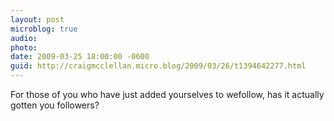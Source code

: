 ```yaml
---
layout: post
microblog: true
audio: 
photo: 
date: 2009-03-25 18:00:00 -0600
guid: http://craigmcclellan.micro.blog/2009/03/26/t1394642277.html
---
```

For those of you who have just added yourselves to wefollow, has it actually gotten you followers?
